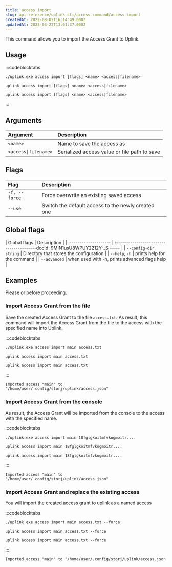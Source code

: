 ```yaml
---
title: access import
slug: api-reference/uplink-cli/access-command/access-import
createdAt: 2022-08-02T16:14:49.000Z
updatedAt: 2023-03-22T13:01:37.000Z
---
```


This command allows you to import the Access Grant to Uplink.

## Usage

:::codeblocktabs
```windows
./uplink.exe access import [flags] <name> <access|filename>
```

```macos
uplink access import [flags] <name> <access|filename>
```

```linux
uplink access import [flags] <name> <access|filename>
```
:::

## Arguments

| Argument             | Description                                  |
| :------------------- | :------------------------------------------- |
| `<name>`             | Name to save the access as                   |
| `<access\|filename>` | Serialized access value or file path to save |

## Flags

| Flag          | Description                                        |
| :------------ | :------------------------------------------------- |
| `-f, --force` | Force overwrite an existing saved access           |
| `--use`       | Switch the default access to the newly created one |

## Global flags

| Global flags          | Description                                   |
| :-------------------- | :---------------------------------------docId: 9MIN1usU8WPUY2212Y-_S
----- |
| `--config-dir string` | Directory that stores the configuration       |
| `--help`, `-h`        | prints help for the command                   |
| `--advanced`          | when used with -h, prints advanced flags help |

## Examples

Please [](docId\:b4-QgUOxVHDHSIWpAf3hG)  or [](docId\:OXSINcFRuVMBacPvswwNU) before proceeding.

### Import Access Grant from the file

Save the created Access Grant to the file `access.txt`. As result, this command will import the Access Grant from the file to the access with the specified name into Uplink.

:::codeblocktabs
```windows
./uplink.exe access import main access.txt
```

```macos
uplink access import main access.txt
```

```linux
uplink access import main access.txt
```
:::

```Text
Imported access "main" to "/home/user/.config/storj/uplink/access.json"
```

### Import Access Grant from the console

As result, the Access Grant will be imported from the console to the access with the specified name.

:::codeblocktabs
```windows
./uplink.exe access import main 18fglgkoitmfvkogmoitr....
```

```linux
uplink access import main 18fglgkoitmfvkogmoitr....
```

```macos
uplink access import main 18fglgkoitmfvkogmoitr....
```
:::

```Text
Imported access "main" to "/home/user/.config/storj/uplink/access.json"
```

### Import Access Grant and replace the existing access

You will import the created access grant to uplink as a named access

:::codeblocktabs
```windows
./uplink.exe access import main access.txt --force
```

```linux
uplink access import main access.txt --force
```

```macos
uplink access import main access.txt --force
```
:::

```Text
Imported access "main" to "/home/user/.config/storj/uplink/access.json
```

